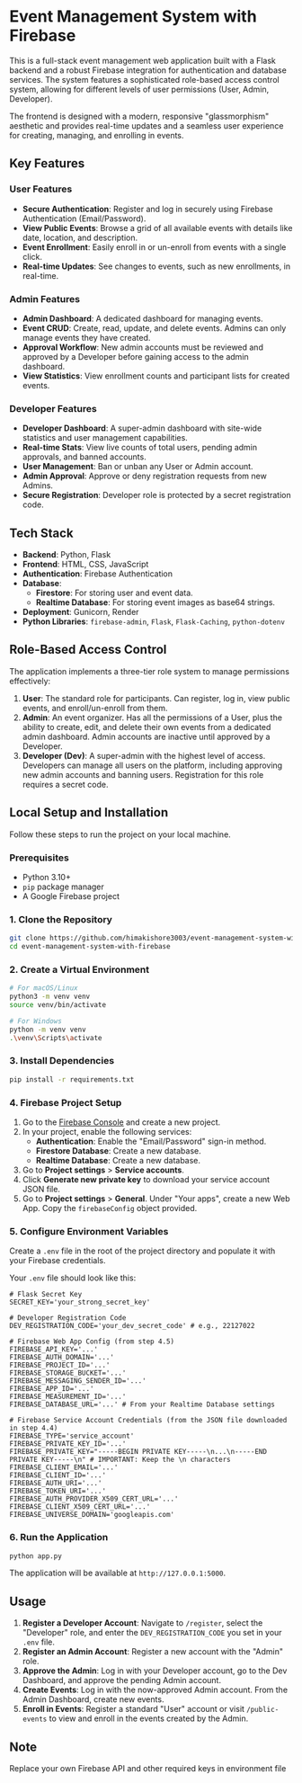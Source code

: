 # Event Management System with Firebase

This is a full-stack event management web application built with a Flask backend and a robust Firebase integration for authentication and database services. The system features a sophisticated role-based access control system, allowing for different levels of user permissions (User, Admin, Developer).

The frontend is designed with a modern, responsive "glassmorphism" aesthetic and provides real-time updates and a seamless user experience for creating, managing, and enrolling in events.

## Key Features

### User Features
- **Secure Authentication**: Register and log in securely using Firebase Authentication (Email/Password).
- **View Public Events**: Browse a grid of all available events with details like date, location, and description.
- **Event Enrollment**: Easily enroll in or un-enroll from events with a single click.
- **Real-time Updates**: See changes to events, such as new enrollments, in real-time.

### Admin Features
- **Admin Dashboard**: A dedicated dashboard for managing events.
- **Event CRUD**: Create, read, update, and delete events. Admins can only manage events they have created.
- **Approval Workflow**: New admin accounts must be reviewed and approved by a Developer before gaining access to the admin dashboard.
- **View Statistics**: View enrollment counts and participant lists for created events.

### Developer Features
- **Developer Dashboard**: A super-admin dashboard with site-wide statistics and user management capabilities.
- **Real-time Stats**: View live counts of total users, pending admin approvals, and banned accounts.
- **User Management**: Ban or unban any User or Admin account.
- **Admin Approval**: Approve or deny registration requests from new Admins.
- **Secure Registration**: Developer role is protected by a secret registration code.

## Tech Stack

- **Backend**: Python, Flask
- **Frontend**: HTML, CSS, JavaScript
- **Authentication**: Firebase Authentication
- **Database**:
    - **Firestore**: For storing user and event data.
    - **Realtime Database**: For storing event images as base64 strings.
- **Deployment**: Gunicorn, Render
- **Python Libraries**: `firebase-admin`, `Flask`, `Flask-Caching`, `python-dotenv`

## Role-Based Access Control

The application implements a three-tier role system to manage permissions effectively:

1.  **User**: The standard role for participants. Can register, log in, view public events, and enroll/un-enroll from them.
2.  **Admin**: An event organizer. Has all the permissions of a User, plus the ability to create, edit, and delete their own events from a dedicated admin dashboard. Admin accounts are inactive until approved by a Developer.
3.  **Developer (Dev)**: A super-admin with the highest level of access. Developers can manage all users on the platform, including approving new admin accounts and banning users. Registration for this role requires a secret code.

## Local Setup and Installation

Follow these steps to run the project on your local machine.

### Prerequisites
- Python 3.10+
- `pip` package manager
- A Google Firebase project

### 1. Clone the Repository
```bash
git clone https://github.com/himakishore3003/event-management-system-with-firebase.git
cd event-management-system-with-firebase
```

### 2. Create a Virtual Environment
```bash
# For macOS/Linux
python3 -m venv venv
source venv/bin/activate

# For Windows
python -m venv venv
.\venv\Scripts\activate
```

### 3. Install Dependencies
```bash
pip install -r requirements.txt
```

### 4. Firebase Project Setup
1.  Go to the [Firebase Console](https://console.firebase.google.com/) and create a new project.
2.  In your project, enable the following services:
    *   **Authentication**: Enable the "Email/Password" sign-in method.
    *   **Firestore Database**: Create a new database.
    *   **Realtime Database**: Create a new database.
3.  Go to **Project settings** > **Service accounts**.
4.  Click **Generate new private key** to download your service account JSON file.
5.  Go to **Project settings** > **General**. Under "Your apps", create a new Web App. Copy the `firebaseConfig` object provided.

### 5. Configure Environment Variables
Create a `.env` file in the root of the project directory and populate it with your Firebase credentials.

Your `.env` file should look like this:
```env
# Flask Secret Key
SECRET_KEY='your_strong_secret_key'

# Developer Registration Code
DEV_REGISTRATION_CODE='your_dev_secret_code' # e.g., 22127022

# Firebase Web App Config (from step 4.5)
FIREBASE_API_KEY='...'
FIREBASE_AUTH_DOMAIN='...'
FIREBASE_PROJECT_ID='...'
FIREBASE_STORAGE_BUCKET='...'
FIREBASE_MESSAGING_SENDER_ID='...'
FIREBASE_APP_ID='...'
FIREBASE_MEASUREMENT_ID='...'
FIREBASE_DATABASE_URL='...' # From your Realtime Database settings

# Firebase Service Account Credentials (from the JSON file downloaded in step 4.4)
FIREBASE_TYPE='service_account'
FIREBASE_PRIVATE_KEY_ID='...'
FIREBASE_PRIVATE_KEY="-----BEGIN PRIVATE KEY-----\n...\n-----END PRIVATE KEY-----\n" # IMPORTANT: Keep the \n characters
FIREBASE_CLIENT_EMAIL='...'
FIREBASE_CLIENT_ID='...'
FIREBASE_AUTH_URI='...'
FIREBASE_TOKEN_URI='...'
FIREBASE_AUTH_PROVIDER_X509_CERT_URL='...'
FIREBASE_CLIENT_X509_CERT_URL='...'
FIREBASE_UNIVERSE_DOMAIN='googleapis.com'
```

### 6. Run the Application
```bash
python app.py
```
The application will be available at `http://127.0.0.1:5000`.

## Usage
1.  **Register a Developer Account**: Navigate to `/register`, select the "Developer" role, and enter the `DEV_REGISTRATION_CODE` you set in your `.env` file.
2.  **Register an Admin Account**: Register a new account with the "Admin" role.
3.  **Approve the Admin**: Log in with your Developer account, go to the Dev Dashboard, and approve the pending Admin account.
4.  **Create Events**: Log in with the now-approved Admin account. From the Admin Dashboard, create new events.
5.  **Enroll in Events**: Register a standard "User" account or visit `/public-events` to view and enroll in the events created by the Admin.

## Note
Replace your own Firebase API and other required keys in environment file
